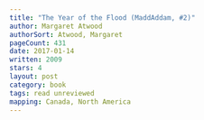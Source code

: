 ```yaml
---
title: "The Year of the Flood (MaddAddam, #2)"
author: Margaret Atwood
authorSort: Atwood, Margaret
pageCount: 431
date: 2017-01-14
written: 2009
stars: 4
layout: post
category: book
tags: read unreviewed
mapping: Canada, North America
---
```

